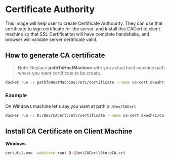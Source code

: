 # Certificate Authority

This image will help user to create Certificate Authourity. They can use that certificate to sign certificate for the server. and Install this CACert to client machine so that SSL Certification will have complete handshake, and browser will validate server certificate valid.


## How to generate CA certificate
> Note: Replace **pathToHostMachine** with you actual host machine path where you want certificate to be create.

```bash
docker run -v pathToHostMachine:/etc/certificate --name ca-cert dkeshri/ca-cert
```

### Eaxmple 
On Windows machine let's say you want at path `D:/Dev/CACert`

```bash
docker run -v D:/Dev/CACert:/etc/certificate --name ca-cert dkeshri/ca-cert:latest
```

## Install CA Certificate on Client Machine
__Windows__
```bash
certutil.exe -addstore root D:\Dev\CACert\StoreCA.crt
```